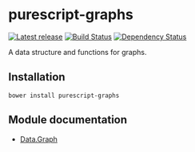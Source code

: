 # purescript-graphs

[![Latest release](http://img.shields.io/bower/v/purescript-graphs.svg)](https://github.com/purescript/purescript-graphs/releases)
[![Build Status](https://travis-ci.org/purescript/purescript-graphs.svg?branch=master)](https://travis-ci.org/purescript/purescript-graphs)
[![Dependency Status](https://www.versioneye.com/user/projects/55848ca2363861001d000343/badge.svg?style=flat)](https://www.versioneye.com/user/projects/55848ca2363861001d000343)

A data structure and functions for graphs.

## Installation

```
bower install purescript-graphs
```

## Module documentation

- [Data.Graph](docs/Data/Graph.md)
